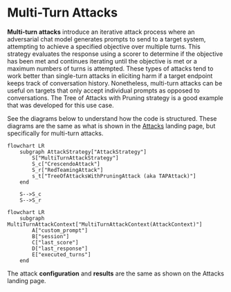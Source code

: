 # Multi-Turn Attacks

**Multi-turn attacks** introduce an iterative attack process where an adversarial chat model generates prompts to send to a target system, attempting to achieve a specified objective over multiple turns. This strategy evaluates the response using a scorer to determine if the objective has been met and continues iterating until the objective is met or a maximum numbers of turns is attempted. These types of attacks tend to work better than single-turn attacks in eliciting harm if a target endpoint keeps track of conversation history. Nonetheless, multi-turn attacks can be useful on targets that only accept individual prompts as opposed to conversations. The Tree of Attacks with Pruning strategy is a good example that was developed for this use case.

See the diagrams below to understand how the code is structured. These diagrams are the same as what is shown in the [Attacks](../0_attack.md) landing page, but specifically for multi-turn attacks.

```{mermaid}
flowchart LR
    subgraph AttackStrategy["AttackStrategy"]
        S["MultiTurnAttackStrategy"]
        S_c["CrescendoAttack"]
        S_r["RedTeamingAttack"]
        s_t["TreeOfAttacksWithPruningAttack (aka TAPAttack)"]
    end

    S-->S_c
    S-->S_r
```

```{mermaid}
flowchart LR
    subgraph MultiTurnAttackContext["MultiTurnAttackContext(AttackContext)"]
        A["custom_prompt"]
        B["session"]
        C["last_score"]
        D["last_response"]
        E["executed_turns"]
    end
```

The attack **configuration** and **results** are the same as shown on the Attacks landing page.
